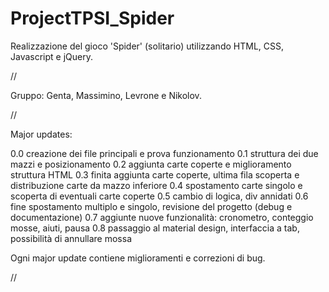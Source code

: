 # ProjectTPSI_Spider
Realizzazione del gioco 'Spider' (solitario) utilizzando HTML, CSS, Javascript e jQuery.

//

Gruppo: Genta, Massimino, Levrone e Nikolov.

//

Major updates:

0.0 creazione dei file principali e prova funzionamento
0.1 struttura dei due mazzi e posizionamento
0.2 aggiunta carte coperte e miglioramento struttura HTML
0.3 finita aggiunta carte coperte, ultima fila scoperta e distribuzione carte da mazzo inferiore
0.4 spostamento carte singolo e scoperta di eventuali carte coperte
0.5 cambio di logica, div annidati 
0.6 fine spostamento multiplo e singolo, revisione del progetto (debug e documentazione)
0.7 aggiunte nuove funzionalità: cronometro, conteggio mosse, aiuti, pausa
0.8 passaggio al material design, interfaccia a tab, possibilità di annullare mossa

Ogni major update contiene miglioramenti e correzioni di bug.

//
